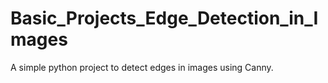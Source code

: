 # Basic_Projects_Edge_Detection_in_Images
A simple python project to detect edges in images using Canny.
